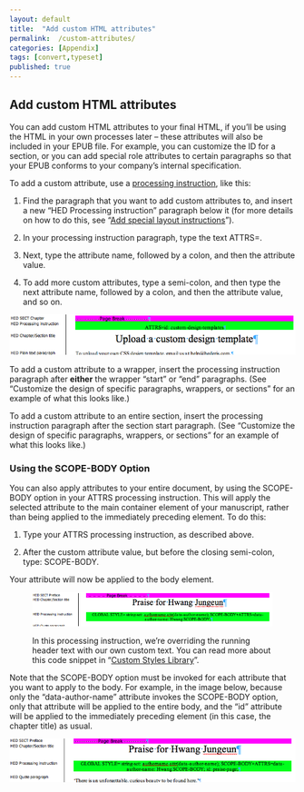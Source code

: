 ```yaml
---
layout: default
title:  "Add custom HTML attributes"
permalink:  /custom-attributes/
categories: [Appendix]
tags: [convert,typeset]
published: true
---
```


<section data-type="appendix" class="hsecappendix" data-hederis-type="hsecappendix" id="custom-attributes" data-pi-attrs="id: custom-attributes; data-tags: convert,typeset;" role="doc-appendix" data-tags="convert,typeset" data-author-name=" " data-book-title=" " title="Add custom HTML attributes"><h1 data-hederis-type="hblkchaptitle" class="hblkchaptitle" id="ppIVvv93g">Add custom HTML attributes</h1><p class="hblkp" data-hederis-type="hblkp" id="pg9GAGvKk">You can add custom HTML attributes to your final HTML, if you&#8217;ll be using the HTML in your own processes later &#8211; these attributes will also be included in your EPUB file. For example, you can customize the ID for a section, or you can add special role attributes to certain paragraphs so that your EPUB conforms to your company&#8217;s internal specification.</p><p class="hblkp" data-hederis-type="hblkp" id="pV6yCkT6p">To add a custom attribute, use a <a href="{% post_url 2020-07-28-36-Addspeciallayoutinstructions %}" data-hederis-type="hspana" id="pAtQDcUxA"><span class="Hyperlink" data-hederis-type="hspnspan" id="pPmiqbdbN">processing instruction</span></a>, like this:</p><ol class="hwprnumlist" data-hederis-type="hwprnumlist" id="pGf8tmdiE"><li class="hblkoli" data-hederis-type="hblkoli" id="liWMMaJXVQ"><p class="hblkoli" data-hederis-type="hblklip" id="psZErbnff">Find the paragraph that you want to add custom attributes to, and insert a new &#8220;HED Processing instruction&#8221; paragraph below it (for more details on how to do this, see &#8220;<a href="{% post_url 2020-07-28-36-Addspeciallayoutinstructions %}" data-hederis-type="hspana" id="pb8iwpE0b"><span class="Hyperlink" data-hederis-type="hspnspan" id="pb2SxM51C">Add special layout instructions</span></a>&#8221;).</p></li><li class="hblkoli" data-hederis-type="hblkoli" id="liTLTLyXm7"><p class="hblkoli" data-hederis-type="hblklip" id="pbIQCHWxj">In your processing instruction paragraph, type the text ATTRS=.</p></li><li class="hblkoli" data-hederis-type="hblkoli" id="li7nyDxFaK"><p class="hblkoli" data-hederis-type="hblklip" id="pUfFiP5yT">Next, type the attribute name, followed by a colon, and then the attribute value.</p></li><li class="hblkoli" data-hederis-type="hblkoli" id="liYf7A8h6K"><p class="hblkoli" data-hederis-type="hblklip" id="pwyXkdm6g">To add more custom attributes, type a semi-colon, and then type the next attribute name, followed by a colon, and then the attribute value, and so on.</p></li></ol><img data-hederis-type="hblkimg" class="hblkimg" id="p32mJDJZW" src="/images/customattrs.png" data-img-src="customattrs.png"/><p class="hblkp" data-hederis-type="hblkp" id="prQv6gy1d">To add a custom attribute to a wrapper, insert the processing instruction paragraph after <strong class="hspanstrong" data-hederis-type="hspanstrong" id="pw3pKL2ju">either</strong> the wrapper &#8220;start&#8221; or &#8220;end&#8221; paragraphs. (See &#8220;Customize the design of specific paragraphs, wrappers, or sections&#8221; for an example of what this looks like.)</p><p class="hblkp" data-hederis-type="hblkp" id="pQgrp4rex">To add a custom attribute to an entire section, insert the processing instruction paragraph after the section start paragraph. (See &#8220;Customize the design of specific paragraphs, wrappers, or sections&#8221; for an example of what this looks like.)</p><section class="hwprsubsection" data-hederis-type="hwprsubsection" id="pYP4JQiVK" data-type="subsection" title="Using the SCOPE-BODY Option"><h1 data-hederis-type="hblktitle" class="hblktitle" id="pDBUyfoiM">Using the SCOPE-BODY Option</h1><p class="hblkp" data-hederis-type="hblkp" id="pr4LNesqW">You can also apply attributes to your entire document, by using the SCOPE-BODY option in your ATTRS processing instruction. This will apply the selected attribute to the main container element of your manuscript, rather than being applied to the immediately preceding element. To do this:</p><ol class="hwprnumlist" data-hederis-type="hwprnumlist" id="pwLvf9IWy"><li class="hblkoli" data-hederis-type="hblkoli" id="lilwDpi4T8"><p class="hblkoli" data-hederis-type="hblklip" id="pz2qYXc9a">Type your ATTRS processing instruction, as described above.</p></li><li class="hblkoli" data-hederis-type="hblkoli" id="liQLMyUPFK"><p class="hblkoli" data-hederis-type="hblklip" id="p4ygHGLT5">After the custom attribute value, but before the closing semi-colon, type: SCOPE-BODY.</p></li></ol><p class="hblkp" data-hederis-type="hblkp" id="potnN6ZE5">Your attribute will now be applied to the body element. </p><figure class="hwprfig" data-hederis-type="hwprfig" id="pwdJfTAeo"><img data-hederis-type="hblkimg" class="hblkimg" id="pwdfHLlOr" src="/images/globalscopebody.png" data-img-src="globalscopebody.png"/><p class="hblkcaption" data-hederis-type="hblkcaption" id="pA0t99X2S">In this processing instruction, we&#8217;re overriding the running header text with our own custom text. You can read more about this code snippet in &#8220;<a href="{% post_url 2020-07-28-64-CustomCodeLibrary %}" data-hederis-type="hspana" id="pkhp4gztA"><span class="Hyperlink" data-hederis-type="hspnspan" id="plQqVuNuz">Custom Styles Library</span></a>&#8221;.</p></figure><p class="hblkp" data-hederis-type="hblkp" id="pkweOvCiC">Note that the SCOPE-BODY option must be invoked for each attribute that you want to apply to the body. For example, in the image below, because only the &#8220;data-author-name&#8221; attribute invokes the SCOPE-BODY option, only that attribute will be applied to the entire body, and the &#8220;id&#8221; attribute will be applied to the immediately preceding element (in this case, the chapter title) as usual.</p><img data-hederis-type="hblkimg" class="hblkimg" id="pRZhtLHtP" src="/images/attrscopebody.png" data-img-src="attrscopebody.png"/></section></section>